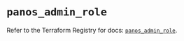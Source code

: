 # `panos_admin_role`

Refer to the Terraform Registry for docs: [`panos_admin_role`](https://registry.terraform.io/providers/paloaltonetworks/panos/2.0.5/docs/resources/admin_role).
